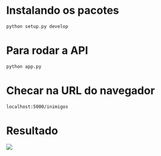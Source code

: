# Instalando os pacotes

```bash
python setup.py develop
```

# Para rodar a API

```bash
python app.py
```

# Checar na URL do navegador

```bash
localhost:5000/inimigos
```

# Resultado

<span align="center">
  <img src="https://user-images.githubusercontent.com/85804895/133950467-85462fd8-bb46-4737-9073-fec08b923aa5.png">
</span>
